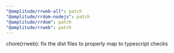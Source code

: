 ```yaml
---
"@amplitude/rrweb-all": patch
"@amplitude/rrdom-nodejs": patch
"@amplitude/rrdom": patch
"@amplitude/rrweb": patch
---
```


chore(rrweb): fix the dist files to properly map to typescript checks
